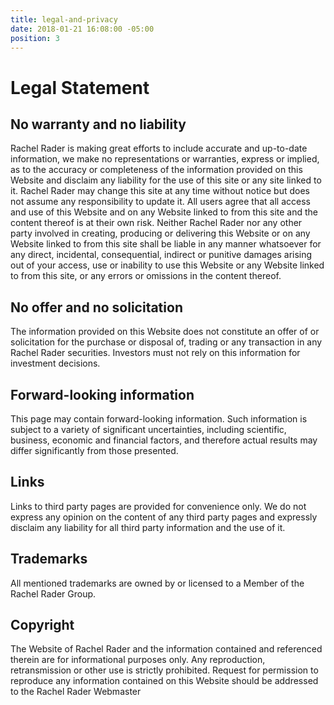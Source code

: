 ```yaml
---
title: legal-and-privacy
date: 2018-01-21 16:08:00 -05:00
position: 3
---
```


# Legal Statement

## No warranty and no liability
Rachel Rader is making great efforts to include accurate and up-to-date information, we make no representations or warranties, express or implied, as to the accuracy or completeness of the information provided on this Website and disclaim any liability for the use of this site or any site linked to it. Rachel Rader may change this site at any time without notice but does not assume any responsibility to update it. All users agree that all access and use of this Website and on any Website linked to from this site and the content thereof is at their own risk. Neither Rachel Rader nor any other party involved in creating, producing or delivering this Website or on any Website linked to from this site shall be liable in any manner whatsoever for any direct, incidental, consequential, indirect or punitive damages arising out of your access, use or inability to use this Website or any Website linked to from this site, or any errors or omissions in the content thereof.

## No offer and no solicitation
The information provided on this Website does not constitute an offer of or solicitation for the purchase or disposal of, trading or any transaction in any Rachel Rader securities. Investors must not rely on this information for investment decisions.

## Forward-looking information
This page may contain forward-looking information. Such information is subject to a variety of significant uncertainties, including scientific, business, economic and financial factors, and therefore actual results may differ significantly from those presented.

## Links
Links to third party pages are provided for convenience only. We do not express any opinion on the content of any third party pages and expressly disclaim any liability for all third party information and the use of it.

## Trademarks
All mentioned trademarks are owned by or licensed to a Member of the Rachel Rader Group.

## Copyright
The Website of Rachel Rader and the information contained and referenced therein are for informational purposes only. Any reproduction, retransmission or other use is strictly prohibited. Request for permission to reproduce any information contained on this Website should be addressed to the Rachel Rader Webmaster
